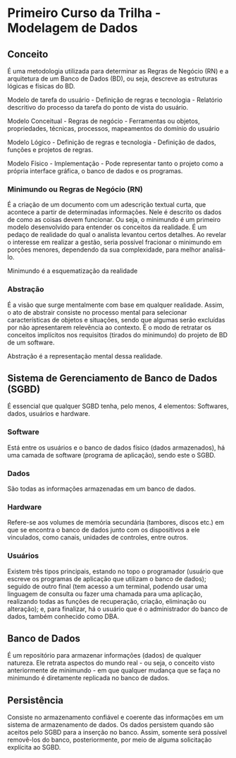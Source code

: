 # Primeiro Curso da Trilha - Modelagem de Dados

## Conceito
É uma metodologia utilizada para determinar as Regras de Negócio (RN) e a arquitetura de um Banco de Dados (BD), ou seja, descreve as estruturas lógicas e físicas do BD.

Modelo de tarefa do usuário - Definição de regras e tecnologia - Relatório descritivo do processo da tarefa do ponto de vista do usuário.

Modelo Conceitual - Regras de negócio - Ferramentas ou objetos, propriedades, técnicas, processos, mapeamentos do domínio do usuário

Modelo Lógico - Definição de regras e tecnologia - Definição de dados, funções e projetos de regras.

Modelo Físico - Implementação - Pode representar tanto o projeto como a própria interface gráfica, o banco de dados e os programas.

### Minimundo ou Regras de Negócio (RN)
É a criação de um documento com um adescrição textual curta, que acontece a partir de determinadas informações. Nele é descrito os dados de como as coisas devem funcionar. Ou seja, o minimundo é um primeiro modelo desenvolvido para entender os conceitos da realidade.
É um pedaço de realidade do qual o analista levantou certos detalhes. Ao revelar o interesse em realizar a gestão, seria possível fracionar o minimundo em porções menores, dependendo da sua complexidade, para melhor analisá-lo.

Minimundo é a esquematização da realidade


### Abstração
É a visão que surge mentalmente com base em qualquer realidade. Assim, o ato de abstrair consiste no processo mental para selecionar características de objetos e situações, sendo que algumas serão excluídas por não apresentarem relevência ao contexto.
É o modo de retratar os conceitos implícitos nos requisitos (tirados do minimundo) do projeto de BD de um software. 

Abstração é a representação mental dessa realidade.

## Sistema de Gerenciamento de Banco de Dados (SGBD)
É essencial que qualquer SGBD tenha, pelo menos, 4 elementos: Softwares, dados, usuários e hardware.

### Software
Está entre os usuários e o banco de dados físico (dados armazenados), há uma camada de software (programa de aplicação), sendo este o SGBD.

### Dados
São todas as informações armazenadas em um banco de dados.

### Hardware
Refere-se aos volumes de memória secundária (tambores, discos etc.) em que se encontra o banco de dados junto com os dispositivos a ele vinculados, como canais, unidades de controles, entre outros.

### Usuários
Existem três tipos principais, estando no topo o programador (usuário que escreve os programas de aplicação que utilizam o banco de dados); seguido de outro final (tem acesso a um terminal, podendo usar uma linguagem de consulta ou fazer uma chamada para uma aplicação, realizando todas as funções de recuperação, criação, eliminação ou alteração); e, para finalizar, há o usuário que é o administrador do banco de dados, também conhecido como DBA.

## Banco de Dados
É um repositório para armazenar informações (dados) de qualquer natureza. Ele retrata aspectos do mundo real - ou seja, o conceito visto anteriormente de minimundo - em que qualquer mudança que se faça no minimundo é diretamente replicada no banco de dados.

## Persistência
Consiste no armazenamento confiável e coerente das informações em um sistema de armazenamento de dados. Os dados persistem quando são aceitos pelo SGBD para a inserção no banco. Assim, somente será possível removê-los do banco, posteriormente, por meio de alguma solicitação explícita ao SGBD.
